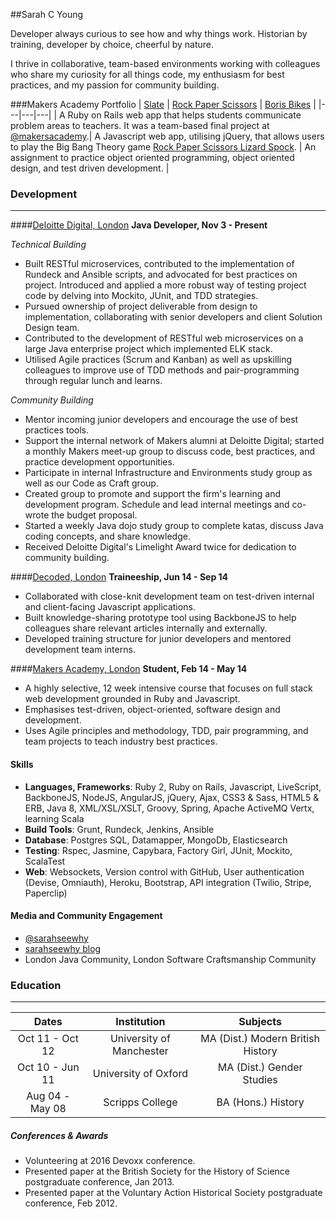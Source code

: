 ##Sarah C Young

Developer always curious to see how and why things work. Historian by training, developer by choice, cheerful by nature.

I thrive in collaborative, team-based environments working with colleagues who share my curiosity for all things code, my enthusiasm for best practices, and my passion for community building.

###Makers Academy Portfolio
| [Slate](https://github.com/slateapp/slate) | [Rock Paper Scissors](https://github.com/sarahseewhy/RockPaperScissors) | [Boris Bikes](https://github.com/sarahseewhy/boris-bike) |
|---|---|---|
| A Ruby on Rails web app that helps students communicate problem areas to teachers. It was a team-based final project at [@makersacademy](https://github.com/makersacademy).| A Javascript web app, utilising jQuery, that allows users to play the Big Bang Theory game [Rock Paper Scissors Lizard Spock](https://www.youtube.com/watch?v=iapcKVn7DdY). | An assignment to practice object oriented programming, object oriented design, and test driven development. |

### Development
---------------

####[Deloitte Digital, London](http://www.deloittedigital.com/eu/)
**Java Developer, Nov 3 - Present**

_Technical Building_
* Built RESTful microservices, contributed to the implementation of Rundeck and Ansible scripts, and advocated for best practices on project. Introduced and applied a more robust way of testing project code by delving into Mockito, JUnit, and TDD strategies.
* Pursued ownership of project deliverable from design to implementation, collaborating with senior developers and client Solution Design team.
* Contributed to the development of RESTful web microservices on a large Java enterprise project which implemented ELK stack.
* Utilised Agile practices (Scrum and Kanban) as well as upskilling colleagues to improve use of TDD methods and pair-programming through regular lunch and learns.

_Community Building_
* Mentor incoming junior developers and encourage the use of best practices tools.
* Support the internal network of Makers alumni at Deloitte Digital; started a monthly Makers meet-up group to discuss code, best practices, and practice development opportunities.
* Participate in internal Infrastructure and Environments study group as well as our Code as Craft group.
* Created group to promote and support the firm's learning and development program. Schedule and lead internal meetings and co-wrote the budget proposal.
* Started a weekly Java dojo study group to complete katas, discuss Java coding concepts, and share knowledge.
* Received Deloitte Digital's Limelight Award twice for dedication to community building.


####[Decoded, London](http://www.decoded.co/)
**Traineeship, Jun 14 - Sep 14**
* Collaborated with close-knit development team on test-driven internal and client-facing Javascript applications.
* Built knowledge-sharing prototype tool using BackboneJS to help colleagues share relevant articles internally and externally.
* Developed training structure for junior developers and mentored development team interns.

####[Makers Academy, London](http://www.makersacademy.com)
**Student, Feb 14 - May 14**
* A highly selective, 12 week intensive course that focuses on full stack web development grounded in Ruby and Javascript.
* Emphasises test-driven, object-oriented, software design and development.
* Uses Agile principles and methodology, TDD, pair programming, and team projects to teach industry best practices.

#### Skills
* __Languages, Frameworks__: Ruby 2, Ruby on Rails, Javascript, LiveScript, BackboneJS, NodeJS, AngularJS, jQuery, Ajax, CSS3 & Sass, HTML5 & ERB, Java 8, XML/XSL/XSLT, Groovy, Spring, Apache ActiveMQ Vertx, learning Scala
* __Build Tools__: Grunt, Rundeck, Jenkins, Ansible
* __Database__: Postgres SQL, Datamapper, MongoDb, Elasticsearch
* __Testing__: Rspec, Jasmine, Capybara, Factory Girl, JUnit, Mockito, ScalaTest
* __Web__: Websockets, Version control with GitHub, User authentication (Devise, Omniauth), Heroku, Bootstrap, API integration (Twilio, Stripe, Paperclip)

#### Media and Community Engagement
* [@sarahseewhy](https://twitter.com/sarahseewhy)
* [sarahseewhy blog](https://sarahseewhy.wordpress.com)
* London Java Community, London Software Craftsmanship Community

### Education
------------
|       Dates       |        Institution         |            Subjects                   |
| :---------------: | :------------------------: | :-----------------------------------: |
| Oct 11 - Oct 12   | University of Manchester   | MA (Dist.) Modern British History     |
| Oct 10 - Jun 11   | University of Oxford       | MA (Dist.) Gender Studies             |
| Aug 04 - May 08   | Scripps College            | BA (Hons.) History                    |

##### Conferences & Awards
- Volunteering at 2016 Devoxx conference.
- Presented paper at the British Society for the History of Science postgraduate conference, Jan 2013.
- Presented paper at the Voluntary Action Historical Society postgraduate conference, Feb 2012.
